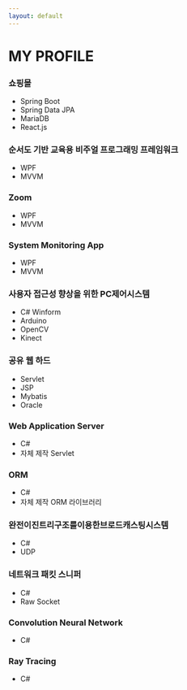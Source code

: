 ```yaml
---
layout: default
---
```


# MY PROFILE

### 쇼핑몰 

- Spring Boot
- Spring Data JPA
- MariaDB
- React.js



### 순서도 기반 교육용 비주얼 프로그래밍 프레임워크

- WPF 
- MVVM



### Zoom

- WPF
- MVVM



### System Monitoring App

- WPF
- MVVM



### 사용자 접근성 향상을 위한 PC제어시스템

- C# Winform
- Arduino
- OpenCV
- Kinect



### 공유 웹 하드

- Servlet
- JSP
- Mybatis
- Oracle



### Web Application Server

- C#
- 자체 제작 Servlet



### ORM 

- C#
- 자체 제작 ORM 라이브러리



### 완전이진트리구조를이용한브로드캐스팅시스템

- C#
- UDP



### 네트워크 패킷 스니퍼

- C#
- Raw Socket



### Convolution Neural Network

- C#



### Ray Tracing

- C#

